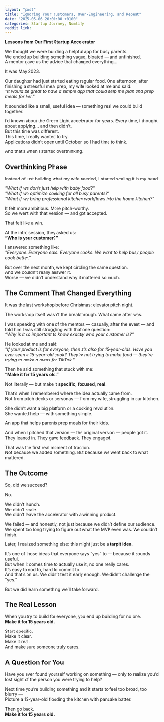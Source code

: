 ```yaml
---
layout: "post"
title: "Ignoring Your Customers, Over-Engineering, and Repeat"
date: "2025-05-06 20:00:00 +0100"
categories: Startup Journey, Nomlify
reddit_link: 
---
```


**Lessons from Our First Startup Accelerator**

We thought we were building a helpful app for busy parents.  
We ended up building something vague, bloated — and unfinished.  
A mentor gave us the advice that changed everything...


It was May 2023.

Our daughter had just started eating regular food. One afternoon, after finishing a stressful meal prep, my wife looked at me and said:  
*"It would be great to have a simple app that could help me plan and prep meals for her."*

It sounded like a small, useful idea — something real we could build together.

I’d known about the Green Light accelerator for years. Every time, I thought about applying… and then didn’t.  
But this time was different.  
This time, I really wanted to try.  
Applications didn’t open until October, so I had time to think.

And that’s when I started overthinking.

## Overthinking Phase

Instead of just building what my wife needed, I started scaling it in my head.

*"What if we don’t just help with baby food?"*  
*"What if we optimize cooking for all busy parents?"*  
*"What if we bring professional kitchen workflows into the home kitchen?"*

It felt more ambitious. More pitch-worthy.  
So we went with that version — and got accepted.

That felt like a win.

At the intro session, they asked us:  
**“Who is your customer?”**

I answered something like:  
*"Everyone. Everyone eats. Everyone cooks. We want to help busy people cook better."*

But over the next month, we kept circling the same question.  
And we couldn’t really answer it.  
Worse — we didn’t understand why it mattered so much.

## The Comment That Changed Everything

It was the last workshop before Christmas: elevator pitch night.

The workshop itself wasn’t the breakthrough. What came after was.

I was speaking with one of the mentors — casually, after the event — and told him I was still struggling with that one question:  
*“Why is it so important to know exactly who your customer is?”*

He looked at me and said:  
*"If your product is for everyone, then it’s also for 15-year-olds. Have you ever seen a 15-year-old cook? They’re not trying to make food — they’re trying to make a mess for TikTok."*

Then he said something that stuck with me:  
**“Make it for 15 years old.”**

Not literally — but make it **specific**, **focused**, **real**.

That’s when I remembered where the idea actually came from.  
Not from pitch decks or personas — from my wife, struggling in our kitchen.

She didn’t want a big platform or a cooking revolution.  
She wanted help — with something simple.

An app that helps parents prep meals for their kids.

And when I pitched that version — the original version — people got it.  
They leaned in. They gave feedback. They engaged.

That was the first real moment of traction.  
Not because we added something. But because we went back to what mattered.

## The Outcome

So, did we succeed?

No.

We didn’t launch.  
We didn’t scale.  
We didn’t leave the accelerator with a winning product.

We failed — and honestly, not just because we didn’t define our audience.  
We spent too long trying to figure out what the MVP even was. We couldn’t finish.

Later, I realized something else: this might just be a **tarpit idea**.

It’s one of those ideas that everyone says “yes” to — because it sounds useful.  
But when it comes time to actually use it, no one really cares.  
It’s easy to nod to, hard to commit to.  
And that’s on us. We didn’t test it early enough. We didn’t challenge the “yes.”

But we did learn something we’ll take forward.

## The Real Lesson

When you try to build for everyone, you end up building for no one.  
**Make it for 15 years old.**

Start specific.  
Make it clear.  
Make it real.  
And make sure someone truly cares.

## A Question for You

Have you ever found yourself working on something — only to realize you’d lost sight of the person you were trying to help?

Next time you’re building something and it starts to feel too broad, too blurry —  
Picture a 15-year-old flooding the kitchen with pancake batter.

Then go back.  
**Make it for 15 years old.**
